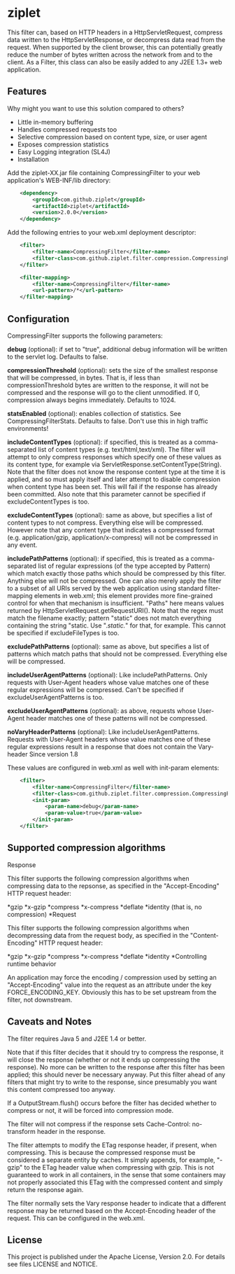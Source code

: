 ziplet
===============

This filter can, based on HTTP headers in a HttpServletRequest, compress data written to the HttpServletResponse, or decompress data read from the request. When supported by the client browser, this can potentially greatly reduce the number of bytes written across the network from and to the client. As a Filter, this class can also be easily added to any J2EE 1.3+ web application.

Features
--------

Why might you want to use this solution compared to others?

* Little in-memory buffering
* Handles compressed requests too
* Selective compression based on content type, size, or user agent
* Exposes compression statistics
* Easy Logging integration (SL4J)
* Installation

Add the ziplet-XX.jar file containing CompressingFilter to your web application's WEB-INF/lib directory:

```xml
    <dependency>
        <groupId>com.github.ziplet</groupId>
        <artifactId>ziplet</artifactId>
        <version>2.0.0</version>
    </dependency>
```

Add the following entries to your web.xml deployment descriptor:

```xml
    <filter>
        <filter-name>CompressingFilter</filter-name>
        <filter-class>com.github.ziplet.filter.compression.CompressingFilter</filter-class>
    </filter>
```

```xml
    <filter-mapping>
        <filter-name>CompressingFilter</filter-name>
        <url-pattern>/*</url-pattern>
    </filter-mapping>
```

Configuration
-------------

CompressingFilter supports the following parameters:

**debug** (optional): if set to "true", additional debug information will be written to the servlet log. Defaults to false.

**compressionThreshold** (optional): sets the size of the smallest response that will be compressed, in bytes. That is, if less than compressionThreshold bytes are written to the response, it will not be compressed and the response will go to the client unmodified. If 0, compression always begins immediately. Defaults to 1024.

**statsEnabled** (optional): enables collection of statistics. See CompressingFilterStats. Defaults to false. Don't use this in high traffic environments!

**includeContentTypes** (optional): if specified, this is treated as a comma-separated list of content types (e.g. text/html,text/xml). The filter will attempt to only compress responses which specify one of these values as its content type, for example via ServletResponse.setContentType(String). Note that the filter does not know the response content type at the time it is applied, and so must apply itself and later attempt to disable compression when content type has been set. This will fail if the response has already been committed. Also note that this parameter cannot be specified if excludeContentTypes is too.

**excludeContentTypes** (optional): same as above, but specifies a list of content types to not compress. Everything else will be compressed. However note that any content type that indicates a compressed format (e.g. application/gzip, application/x-compress) will not be compressed in any event.

**includePathPatterns** (optional): if specified, this is treated as a comma-separated list of regular expressions (of the type accepted by Pattern) which match exactly those paths which should be compressed by this filter. Anything else will not be compressed. One can also merely apply the filter to a subset of all URIs served by the web application using standard filter-mapping elements in web.xml; this element provides more fine-grained control for when that mechanism is insufficient. "Paths" here means values returned by HttpServletRequest.getRequestURI(). Note that the regex must match the filename exactly; pattern "static" does not match everything containing the string "static. Use ".*static.*" for that, for example. This cannot be specified if excludeFileTypes is too.

**excludePathPatterns** (optional): same as above, but specifies a list of patterns which match paths that should not be compressed. Everything else will be compressed.

**includeUserAgentPatterns** (optional): Like includePathPatterns. Only requests with User-Agent headers whose value matches one of these regular expressions will be compressed. Can't be specified if excludeUserAgentPatterns is too.

**excludeUserAgentPatterns** (optional): as above, requests whose User-Agent header matches one of these patterns will not be compressed.

**noVaryHeaderPatterns** (optional): Like includeUserAgentPatterns. Requests with User-Agent headers whose value matches one of these regular expressions result in a response that does not contain the Vary-header Since version 1.8

These values are configured in web.xml as well with init-param elements:
```xml
    <filter>
        <filter-name>CompressingFilter</filter-name>
        <filter-class>com.github.ziplet.filter.compression.CompressingFilter</filter-class>
        <init-param>
            <param-name>debug</param-name>
            <param-value>true</param-value>
        </init-param>
    </filter>
```
Supported compression algorithms
--------------------------------

Response

This filter supports the following compression algorithms when compressing data to the repsonse, as specified in the "Accept-Encoding" HTTP request header:

*gzip
*x-gzip
*compress
*x-compress
*deflate
*identity (that is, no compression)
*Request

This filter supports the following compression algorithms when decompressing data from the request body, as specified in the "Content-Encoding" HTTP request header:

*gzip
*x-gzip
*compress
*x-compress
*deflate
*identity
*Controlling runtime behavior

An application may force the encoding / compression used by setting an "Accept-Encoding" value into the request as an attribute under the key FORCE_ENCODING_KEY. Obviously this has to be set upstream from the filter, not downstream.

Caveats and Notes
-----------------

The filter requires Java 5 and J2EE 1.4 or better.

Note that if this filter decides that it should try to compress the response, it will close the response (whether or not it ends up compressing the response). No more can be written to the response after this filter has been applied; this should never be necessary anyway. Put this filter ahead of any filters that might try to write to the response, since presumably you want this content compressed too anyway.

If a OutputStream.flush() occurs before the filter has decided whether to compress or not, it will be forced into compression mode.

The filter will not compress if the response sets Cache-Control: no-transform header in the response.

The filter attempts to modify the ETag response header, if present, when compressing. This is because the compressed response must be considered a separate entity by caches. It simply appends, for example, "-gzip" to the ETag header value when compressing with gzip. This is not guaranteed to work in all containers, in the sense that some containers may not properly associated this ETag with the compressed content and simply return the response again.

The filter normally sets the Vary response header to indicate that a different response may be returned based on the Accept-Encoding header of the request. This can be configured in the web.xml.

License
-------

This project is published under the Apache License, Version 2.0. For details see files LICENSE and NOTICE.
